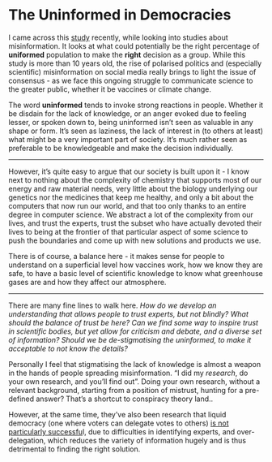 # The Uninformed in Democracies

I came across this [study](https://www.princeton.edu/news/2011/12/15/less-knowledge-more-power-uninformed-can-be-vital-democracy-study-finds) recently, while looking into studies about misinformation. It looks at what could potentially be the right percentage of **uniformed** population to make the **right** decision as a group. While this study is more than 10 years old, the rise of polarised politics and (especially scientific) misinformation on social media really brings to light the issue of consensus - as we face this ongoing struggle to communicate science to the greater public, whether it be vaccines or climate change.

The word **uninformed** tends to invoke strong reactions in people. Whether it be disdain for the lack of knowledge, or an anger evoked due to feeling lesser, or spoken down to, being uninformed isn’t seen as valuable in any shape or form. It’s seen as laziness, the lack of interest in (to others at least) what might be a very important part of society. It’s much rather seen as preferable to be knowledgeable and make the decision individually.

---

However, it’s quite easy to argue that our society is built upon it - I know next to nothing about the complexity of chemistry that supports most of our energy and raw material needs, very little about the biology underlying our genetics nor the medicines that keep me healthy, and only a bit about the computers that now run our world, and that too only thanks to an entire degree in computer science. We abstract a lot of the complexity from our lives, and trust the experts, trust the subset who have actually devoted their lives to being at the frontier of that particular aspect of some science to push the boundaries and come up with new solutions and products we use.

There is of course, a balance here - it makes sense for people to understand on a superficial level how vaccines work, how we know they are safe, to have a basic level of scientific knowledge to know what greenhouse gases are and how they affect our atmosphere.

---

There are many fine lines to walk here. *How do we develop an understanding that allows people to trust experts, but not blindly? What should the balance of trust be here? Can we find some way to inspire trust in scientific bodies, but yet allow for criticism and debate, and a diverse set of information? Should we be de-stigmatising the uninformed, to make it acceptable to not know the details?*

Personally I feel that stigmatising the lack of knowledge is almost a weapon in the hands of people spreading misinformation. “I did my *research*, do your own research, and you’ll find out”. Doing your own research, without a relevant background, starting from a position of mistrust, hunting for a pre-defined answer? That’s a shortcut to conspiracy theory land..

However, at the same time, they’ve also been research that liquid democracy (one where voters can delegate votes to others) [is not particularly successfu](https://www.nber.org/system/files/working_papers/w30794/w30794.pdf)l, due to difficulties in identifying experts, and over-delegation, which reduces the variety of information hugely and is thus detrimental to finding the right solution.